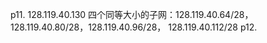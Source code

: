 p11.
128.119.40.130
四个同等⼤⼩的⼦⽹：128.119.40.64/28，128.119.40.80/28，128.119.40.96/28， 128.119.40.112/28
p12.

